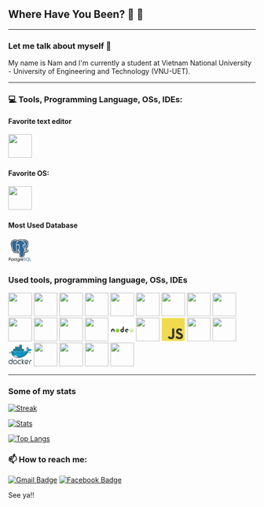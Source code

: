 ## Where Have You Been? :rofl: :rofl:
---
### Let me talk about myself :love_you_gesture:
My name is Nam and I'm currently a student at Vietnam National University - University of Engineering and Technology (VNU-UET).

<!-- I want to become a full-stack mobile development and luckily I enjoy coding :+1:

6 words to describe myself:
- :one: Diligent
- :two: Focused
- :three: Introverted
- :four: Quiet
- :five: Inexperienced
- :six: Studious

More about me:

:vietnam:
:leo: 
:video_game:
:headphones:
:beach_umbrella: -->

---
### :computer: Tools, Programming Language, OSs, IDEs:

#### Favorite text editor

<img src=https://www.vectorlogo.zone/logos/atom_io/atom_io-icon.svg width="48" height="48"/>

#### Favorite OS:

<img src=https://www.vectorlogo.zone/logos/archlinux/archlinux-icon.svg width="48" height="48"/>

#### Most Used Database

<img src=https://raw.githubusercontent.com/devicons/devicon/master/icons/postgresql/postgresql-original-wordmark.svg width="48" height="48"/>

### Used tools, programming language, OSs, IDEs
<p align="left">
<img src=https://www.vectorlogo.zone/logos/ubuntu/ubuntu-icon.svg width="48" height="48"/>
<img src=https://www.vectorlogo.zone/logos/android/android-icon.svg width="48" height="48"/>
<img src=https://www.vectorlogo.zone/logos/visualstudio_code/visualstudio_code-icon.svg width="48" height="48"/>
<img src=https://upload.wikimedia.org/wikipedia/commons/e/e3/Android_Studio_Icon_%282014-2019%29.svg width="48" height="48"/>
<img src=https://www.vectorlogo.zone/logos/heroku/heroku-icon.svg width="48" height="48"/>
<img src=https://www.vectorlogo.zone/logos/google_cloud/google_cloud-icon.svg width="48" height="48"/>
<img src=https://www.vectorlogo.zone/logos/nginx/nginx-icon.svg width="48" height="48"/>
<img src=https://www.vectorlogo.zone/logos/git-scm/git-scm-icon.svg width="48" height="48"/>
<img src=https://www.vectorlogo.zone/logos/github/github-icon.svg width="48" height="48"/>
<img src=https://www.vectorlogo.zone/logos/php/php-icon.svg width="48" height="48"/>
<img src=https://www.vectorlogo.zone/logos/npmjs/npmjs-icon.svg width="48" height="48"/>
<img src=https://www.vectorlogo.zone/logos/mysql/mysql-icon.svg width="48" height="48"/>
<img src=https://www.vectorlogo.zone/logos/getpostman/getpostman-icon.svg width="48" height="48"/>
<img src=https://raw.githubusercontent.com/devicons/devicon/master/icons/nodejs/nodejs-original-wordmark.svg width="48" height="48"/>
<img src=https://www.vectorlogo.zone/logos/expressjs/expressjs-icon.svg width="48" height="48"/>
<img src=https://raw.githubusercontent.com/devicons/devicon/master/icons/javascript/javascript-original.svg width="48" height="48"/>
<img src=https://www.vectorlogo.zone/logos/kotlinlang/kotlinlang-icon.svg width="48" height="48"/>
<img src=https://www.vectorlogo.zone/logos/mongodb/mongodb-icon.svg width="48" height="48"/>
<img src=https://raw.githubusercontent.com/devicons/devicon/master/icons/docker/docker-original-wordmark.svg width="48" height="48"/>
<img src=https://www.vectorlogo.zone/logos/sqlite/sqlite-icon.svg width="48" height="48"/>
<img src=https://www.vectorlogo.zone/logos/firefox/firefox-icon.svg width="48" height="48"/>
<img src=https://www.vectorlogo.zone/logos/golang/golang-icon.svg width="48" height="48"/>
<img src=https://cdn.worldvectorlogo.com/logos/magento-2.svg width="48" height="48"/>
</p>

---
### Some of my stats
[![Streak](https://github-readme-streak-stats.herokuapp.com/?user=inFngNam&theme=dracula)](https://git.io/streak-stats)

[![Stats](https://github-readme-stats.vercel.app/api?username=inFngNam&theme=dracula)](https://github.com/anuraghazra/github-readme-stats)

[![Top Langs](https://github-readme-stats.vercel.app/api/top-langs/?username=inFngNam&theme=dracula&layout=compact)](https://github.com/anuraghazra/github-readme-stats)

### 📫 How to reach me:
[![Gmail Badge](https://img.shields.io/badge/-Gmail-d14836?style=flat-square&logo=Gmail&logoColor=white)](mailto:inf.ng.nam@gmail.com)
[![Facebook Badge](https://img.shields.io/badge/Facebook-1877F2?style=flat-square&logo=facebook&logoColor=white)](https://www.facebook.com/oinfamous)

See ya!!

<!-- [![Hits](https://hits.seeyoufarm.com/api/count/incr/badge.svg?url=https%3A%2F%2Fgithub.com%2FinFngNam%2Fhit-counter&count_bg=%2379C83D&title_bg=%23555555&icon=&icon_color=%23E7E7E7&title=View&edge_flat=false)](https://hits.seeyoufarm.com) -->

<!--
- 🔭 I’m currently working on ...
- 🌱 I’m currently learning ...
- 👯 I’m looking to collaborate on ...
- 🤔 I’m looking for help with ...
- 💬 Ask me about ...
- 📫 How to reach me: ...
- 😄 Pronouns: ...
- ⚡ Fun fact: ...
-->

<!-- [![Trophy](https://github-profile-trophy.vercel.app/?username=inFngNam&theme=dracula&column=7)](https://github.com/ryo-ma/github-profile-trophy) -->
